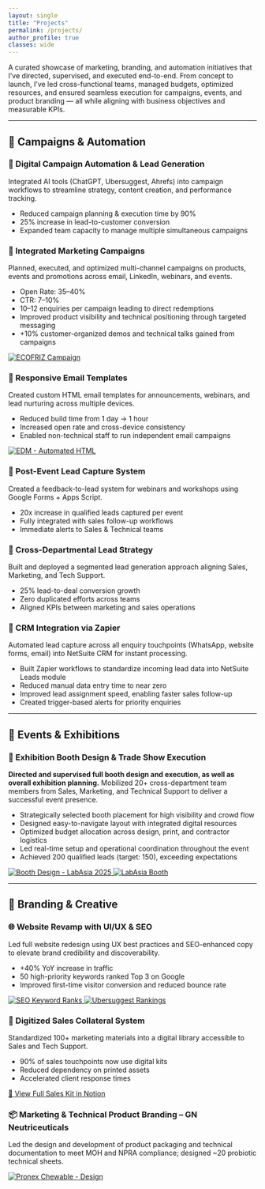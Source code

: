 ```yaml
---
layout: single
title: "Projects"
permalink: /projects/
author_profile: true
classes: wide
---
```


A curated showcase of marketing, branding, and automation initiatives that I’ve directed, supervised, and executed end-to-end. From concept to launch, I’ve led cross-functional teams, managed budgets, optimized resources, and ensured seamless execution for campaigns, events, and product branding — all while aligning with business objectives and measurable KPIs.

---

## 🎯 Campaigns & Automation
<div class="cards">

<div class="card">
  <h3>🔧 Digital Campaign Automation & Lead Generation</h3>
  <p>Integrated AI tools (ChatGPT, Ubersuggest, Ahrefs) into campaign workflows to streamline strategy, content creation, and performance tracking.</p>
  <ul>
    <li>Reduced campaign planning & execution time by 90%</li>
    <li>25% increase in lead-to-customer conversion</li>
    <li>Expanded team capacity to manage multiple simultaneous campaigns</li>
  </ul>
</div>

<div class="card">
  <h3>📢 Integrated Marketing Campaigns</h3>
  <p>Planned, executed, and optimized multi-channel campaigns on products, events and promotions across email, LinkedIn, webinars, and events.</p>
  <ul>
    <li>Open Rate: 35–40%</li>
    <li>CTR: 7–10%</li>
    <li>10–12 enquiries per campaign leading to direct redemptions</li>
    <li>Improved product visibility and technical positioning through targeted messaging</li>
    <li>+10% customer-organized demos and technical talks gained from campaigns</li>
  </ul>
  <a href="/assets/resources/ECOFRIZ Campaign.jpg" data-lightbox="projects" data-title="ECOFRIZ Campaign">
    <img src="/assets/resources/ECOFRIZ Campaign.jpg" alt="ECOFRIZ Campaign" class="project-thumb">
  </a>
</div>

<div class="card">
  <h3>📨 Responsive Email Templates</h3>
  <p>Created custom HTML email templates for announcements, webinars, and lead nurturing across multiple devices.</p>
  <ul>
    <li>Reduced build time from 1 day → 1 hour</li>
    <li>Increased open rate and cross-device consistency</li>
    <li>Enabled non-technical staff to run independent email campaigns</li>
  </ul>
  <a href="/assets/resources/HTML Improved - EDM.jpg" data-lightbox="projects" data-title="HTML EDM">
    <img src="/assets/resources/HTML Improved - EDM.jpg" alt="EDM - Automated HTML" class="project-thumb">
  </a>
</div>

<div class="card">
  <h3>🎯 Post-Event Lead Capture System</h3>
  <p>Created a feedback-to-lead system for webinars and workshops using Google Forms + Apps Script.</p>
  <ul>
    <li>20x increase in qualified leads captured per event</li>
    <li>Fully integrated with sales follow-up workflows</li>
    <li>Immediate alerts to Sales & Technical teams</li>
  </ul>
</div>

<div class="card">
  <h3>🧠 Cross-Departmental Lead Strategy</h3>
  <p>Built and deployed a segmented lead generation approach aligning Sales, Marketing, and Tech Support.</p>
  <ul>
    <li>25% lead-to-deal conversion growth</li>
    <li>Zero duplicated efforts across teams</li>
    <li>Aligned KPIs between marketing and sales operations</li>
  </ul>
</div>

<div class="card">
  <h3>🔄 CRM Integration via Zapier</h3>
  <p>Automated lead capture across all enquiry touchpoints (WhatsApp, website forms, email) into NetSuite CRM for instant processing.</p>
  <ul>
    <li>Built Zapier workflows to standardize incoming lead data into NetSuite Leads module</li>
    <li>Reduced manual data entry time to near zero</li>
    <li>Improved lead assignment speed, enabling faster sales follow-up</li>
    <li>Created trigger-based alerts for priority enquiries</li>
  </ul>
</div>

</div>

---

## 🏢 Events & Exhibitions
<div class="cards">

<div class="card">
  <h3>🏢 Exhibition Booth Design & Trade Show Execution</h3>
  <p><strong>Directed and supervised full booth design and execution, as well as overall exhibition planning.</strong> Mobilized 20+ cross-department team members from Sales, Marketing, and Technical Support to deliver a successful event presence.</p>
  <ul>
    <li>Strategically selected booth placement for high visibility and crowd flow</li>
    <li>Designed easy-to-navigate layout with integrated digital resources</li>
    <li>Optimized budget allocation across design, print, and contractor logistics</li>
    <li>Led real-time setup and operational coordination throughout the event</li>
    <li>Achieved 200 qualified leads (target: 150), exceeding expectations</li>
  </ul>
  <a href="/assets/resources/Booth Design - LabAsia 2025.jpg" data-lightbox="projects" data-title="Booth Design - LabAsia 2025">
    <img src="/assets/resources/Booth Design - LabAsia 2025.jpg" alt="Booth Design - LabAsia 2025" class="project-thumb">
  </a>
  <a href="/assets/resources/LabAsia Booth.jpg" data-lightbox="projects" data-title="LabAsia Booth">
    <img src="/assets/resources/LabAsia Booth.jpg" alt="LabAsia Booth" class="project-thumb">
  </a>
</div>

</div>

---

## 🎨 Branding & Creative
<div class="cards">

<div class="card">
  <h3>🌐 Website Revamp with UI/UX & SEO</h3>
  <p>Led full website redesign using UX best practices and SEO-enhanced copy to elevate brand credibility and discoverability.</p>
  <ul>
    <li>+40% YoY increase in traffic</li>
    <li>50 high-priority keywords ranked Top 3 on Google</li>
    <li>Improved first-time visitor conversion and reduced bounce rate</li>
  </ul>
  <a href="/assets/resources/SEO Ranking.jpg" data-lightbox="projects" data-title="SEO Rankings">
    <img src="/assets/resources/SEO Ranking.jpg" alt="SEO Keyword Ranks" class="project-thumb">
  </a>
  <a href="/assets/resources/Ubersuggest Rank Tracking.jpg" data-lightbox="projects" data-title="Ubersuggest Rankings">
    <img src="/assets/resources/Ubersuggest Rank Tracking.jpg" alt="Ubersuggest Rankings" class="project-thumb">
  </a>
</div>

<div class="card">
  <h3>🧰 Digitized Sales Collateral System</h3>
  <p>Standardized 100+ marketing materials into a digital library accessible to Sales and Tech Support.</p>
  <ul>
    <li>90% of sales touchpoints now use digital kits</li>
    <li>Reduced dependency on printed assets</li>
    <li>Accelerated client response times</li>
  </ul>
  <a href="https://www.notion.so/FCB-Sales-Kit-2209893f84bd80428a90c09666bcbd27?source=copy_link" class="btn--primary" target="_blank">📂 View Full Sales Kit in Notion</a>
</div>

<div class="card">
  <h3>📦 Marketing & Technical Product Branding – GN Neutriceuticals</h3>
  <p>Led the design and development of product packaging and technical documentation to meet MOH and NPRA compliance; designed ~20 probiotic technical sheets.</p>
  <a href="/assets/resources/Pronex Chewable Tablet.jpg" data-lightbox="projects" data-title="Product Label - Chewable">
    <img src="/assets/resources/Pronex Chewable Tablet.jpg" alt="Pronex Chewable - Design" class="project-thumb">
  </a>
</div>

</div>
